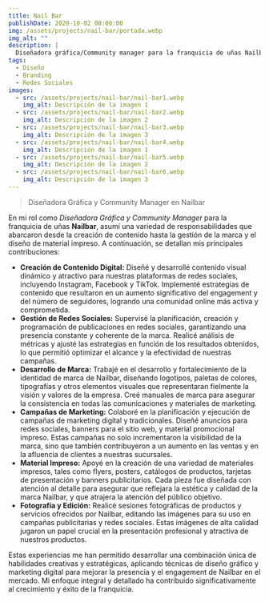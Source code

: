 ```yaml
---
title: Nail Bar
publishDate: 2020-10-02 00:00:00
img: /assets/projects/nail-bar/portada.webp
img_alt: ""
description: |
  Diseñadora gráfica/Community manager para la franquicia de uñas Nailbar. Mis principales tareas a desarrollar fueron las de creación de contenido, creación de marca, apoyo en material impreso.
tags:
  - Diseño
  - Branding
  - Redes Sociales
images:
  - src: /assets/projects/nail-bar/nail-bar1.webp
    img_alt: Descripción de la imagen 1
  - src: /assets/projects/nail-bar/nail-bar2.webp
    img_alt: Descripción de la imagen 2
  - src: /assets/projects/nail-bar/nail-bar3.webp
    img_alt: Descripción de la imagen 3
  - src: /assets/projects/nail-bar/nail-bar4.webp
    img_alt: Descripción de la imagen 1
  - src: /assets/projects/nail-bar/nail-bar5.webp
    img_alt: Descripción de la imagen 2
  - src: /assets/projects/nail-bar/nail-bar6.webp
    img_alt: Descripción de la imagen 3
---
```


>Diseñadora Gráfica y Community Manager en Nailbar

En mi rol como *Diseñadora Gráfica y Community Manager* para la franquicia de uñas **Nailbar**, asumí una variedad de responsabilidades que abarcaron desde la creación de contenido hasta la gestión de la marca y el diseño de material impreso. A continuación, se detallan mis principales contribuciones:

- **Creación de Contenido Digital:** Diseñé y desarrollé contenido visual dinámico y atractivo para nuestras plataformas de redes sociales, incluyendo Instagram, Facebook y TikTok. Implementé estrategias de contenido que resultaron en un aumento significativo del engagement y del número de seguidores, logrando una comunidad online más activa y comprometida.
- **Gestión de Redes Sociales:** Supervisé la planificación, creación y programación de publicaciones en redes sociales, garantizando una presencia constante y coherente de la marca. Realicé análisis de métricas y ajusté las estrategias en función de los resultados obtenidos, lo que permitió optimizar el alcance y la efectividad de nuestras campañas.
- **Desarrollo de Marca:** Trabajé en el desarrollo y fortalecimiento de la identidad de marca de Nailbar, diseñando logotipos, paletas de colores, tipografías y otros elementos visuales que representaran fielmente la visión y valores de la empresa. Creé manuales de marca para asegurar la consistencia en todas las comunicaciones y materiales de marketing.
- **Campañas de Marketing:** Colaboré en la planificación y ejecución de campañas de marketing digital y tradicionales. Diseñé anuncios para redes sociales, banners para el sitio web, y material promocional impreso. Estas campañas no solo incrementaron la visibilidad de la marca, sino que también contribuyeron a un aumento en las ventas y en la afluencia de clientes a nuestras sucursales.
- **Material Impreso:** Apoyé en la creación de una variedad de materiales impresos, tales como flyers, posters, catálogos de productos, tarjetas de presentación y banners publicitarios. Cada pieza fue diseñada con atención al detalle para asegurar que reflejara la estética y calidad de la marca Nailbar, y que atrajera la atención del público objetivo.
- **Fotografía y Edición:** Realicé sesiones fotográficas de productos y servicios ofrecidos por Nailbar, editando las imágenes para su uso en campañas publicitarias y redes sociales. Estas imágenes de alta calidad jugaron un papel crucial en la presentación profesional y atractiva de nuestros productos.

Estas experiencias me han permitido desarrollar una combinación única de habilidades creativas y estratégicas, aplicando técnicas de diseño gráfico y marketing digital para mejorar la presencia y el engagement de Nailbar en el mercado. Mi enfoque integral y detallado ha contribuido significativamente al crecimiento y éxito de la franquicia.